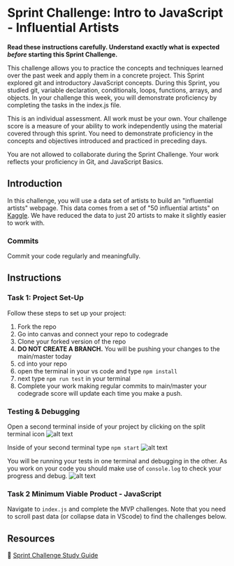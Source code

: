 # Sprint Challenge: Intro to JavaScript - Influential Artists

**Read these instructions carefully. Understand exactly what is expected _before_ starting this Sprint Challenge.**

This challenge allows you to practice the concepts and techniques learned over the past week and apply them in a concrete project. This Sprint explored git and introductory JavaScript concepts. During this Sprint, you studied git, variable declaration, conditionals, loops, functions, arrays, and objects. In your challenge this week, you will demonstrate proficiency by completing the tasks in the index.js file.

This is an individual assessment. All work must be your own. Your challenge score is a measure of your ability to work independently using the material covered through this sprint. You need to demonstrate proficiency in the concepts and objectives introduced and practiced in preceding days.

You are not allowed to collaborate during the Sprint Challenge. Your work reflects your proficiency in Git, and JavaScript Basics.


## Introduction

In this challenge, you will use a data set of artists to build an "influential artists" webpage. This data comes from a set of "50 influential artists" on [Kaggle](https://www.kaggle.com/ikarus777/best-artworks-of-all-time). We have reduced the data to just 20 artists to make it slightly easier to work with.

### Commits

Commit your code regularly and meaningfully. 

## Instructions

### Task 1: Project Set-Up

Follow these steps to set up your project:

1. Fork the repo
2. Go into canvas and connect your repo to codegrade
3. Clone your forked version of the repo
4. **DO NOT CREATE A BRANCH.** You will be pushing your changes to the main/master today
5. cd into your repo
6. open the terminal in your vs code and type `npm install`
7. next type `npm run test` in your terminal
8. Complete your work making regular commits to main/master your codegrade score will update each time you make a push.


### Testing & Debugging

Open a second terminal inside of your project by clicking on the split terminal icon
![alt text](assets/split_terminal.png "Split Terminal")

Inside of your second terminal type `npm start` 
![alt text](assets/npm_start.png "type npm start")

You will be running your tests in one terminal and debugging in the other. As you work on your code you should make use of `console.log` to check your progress and debug.
![alt text](assets/tests_debug_terminal_final.png "your terminal should look like this")


### Task 2 Minimum Viable Product - JavaScript

Navigate to `index.js` and complete the MVP challenges. Note that you need to scroll past data (or collapse data in VScode) to find the challenges below.



## Resources

🦄 [Sprint Challenge Study Guide](https://www.notion.so/bloomtech/Unit-1-Sprint-1-Study-Guide-16f656025c8744458addb068e6348101)
